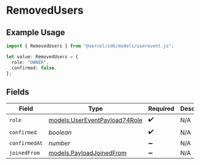 # RemovedUsers

## Example Usage

```typescript
import { RemovedUsers } from "@vercel/sdk/models/userevent.js";

let value: RemovedUsers = {
  role: "OWNER",
  confirmed: false,
};
```

## Fields

| Field                                                                | Type                                                                 | Required                                                             | Description                                                          |
| -------------------------------------------------------------------- | -------------------------------------------------------------------- | -------------------------------------------------------------------- | -------------------------------------------------------------------- |
| `role`                                                               | [models.UserEventPayload74Role](../models/usereventpayload74role.md) | :heavy_check_mark:                                                   | N/A                                                                  |
| `confirmed`                                                          | *boolean*                                                            | :heavy_check_mark:                                                   | N/A                                                                  |
| `confirmedAt`                                                        | *number*                                                             | :heavy_minus_sign:                                                   | N/A                                                                  |
| `joinedFrom`                                                         | [models.PayloadJoinedFrom](../models/payloadjoinedfrom.md)           | :heavy_minus_sign:                                                   | N/A                                                                  |